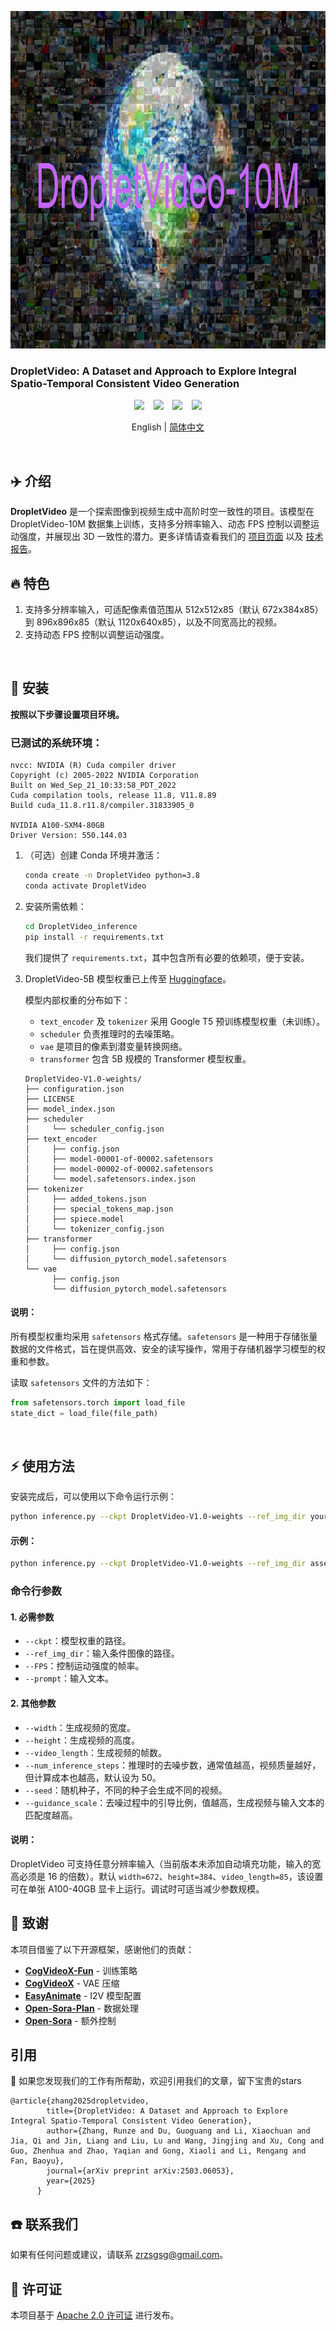 <p align="center">
  <img src="assets/DropletVideo-10M-logo.png"  height=540>
</p>




### DropletVideo: A Dataset and Approach to Explore Integral Spatio-Temporal Consistent Video Generation

<p align="center">
  <a href="https://dropletx.github.io/"><img src="https://img.shields.io/static/v1?label=DropletX&message=Project&color=purple"></a> &ensp;
  <a href="https://arxiv.org/abs/2503.06053"><img src="https://img.shields.io/static/v1?label=Paper&message=Arxiv&color=red&logo=arxiv"></a> &ensp;
  <a href="https://huggingface.co/datasets/DropletX/DropletVideo-10M"><img src="https://img.shields.io/static/v1?label=DropletVideo-10M&message=HuggingFace&color=yellow"></a> &ensp;
  <a href="https://huggingface.co/datasets/DropletX/DropletVideo-1M"><img src="https://img.shields.io/static/v1?label=DropletVideo-1M&message=HuggingFace&color=yellow"></a>
</p>

<p align="center">
  English | <a href="README_zh-CN.md">简体中文</a>
</p>




<br>




## ✈️ 介绍

**DropletVideo** 是一个探索图像到视频生成中高阶时空一致性的项目。该模型在 DropletVideo-10M 数据集上训练，支持多分辨率输入、动态 FPS 控制以调整运动强度，并展现出 3D 一致性的潜力。更多详情请查看我们的 [项目页面](https://dropletx.github.io/) 以及 [技术报告](https://arxiv.org/abs/2503.06053)。

## 🔥 特色

1. 支持多分辨率输入，可适配像素值范围从 512x512x85（默认 672x384x85）到 896x896x85（默认 1120x640x85），以及不同宽高比的视频。
2. 支持动态 FPS 控制以调整运动强度。

<br>

## 🚀 安装
**按照以下步骤设置项目环境。**

### 已测试的系统环境：

```
nvcc: NVIDIA (R) Cuda compiler driver
Copyright (c) 2005-2022 NVIDIA Corporation
Built on Wed_Sep_21_10:33:58_PDT_2022
Cuda compilation tools, release 11.8, V11.8.89
Build cuda_11.8.r11.8/compiler.31833905_0

NVIDIA A100-SXM4-80GB
Driver Version: 550.144.03
```

1. （可选）创建 Conda 环境并激活：

    ```bash
    conda create -n DropletVideo python=3.8
    conda activate DropletVideo
    ```

2. 安装所需依赖：

    ```bash
    cd DropletVideo_inference
    pip install -r requirements.txt
    ```

   我们提供了 `requirements.txt`，其中包含所有必要的依赖项，便于安装。

3. DropletVideo-5B 模型权重已上传至 [Huggingface](https://huggingface.co/DropletX/DropletVideo-5B)。

   模型内部权重的分布如下：

    - `text_encoder` 及 `tokenizer` 采用 Google T5 预训练模型权重（未训练）。
    - `scheduler` 负责推理时的去噪策略。
    - `vae` 是项目的像素到潜变量转换网络。
    - `transformer` 包含 5B 规模的 Transformer 模型权重。

    ```
    DropletVideo-V1.0-weights/
    ├── configuration.json
    ├── LICENSE
    ├── model_index.json
    ├── scheduler
    │     └── scheduler_config.json
    ├── text_encoder
    │     ├── config.json
    │     ├── model-00001-of-00002.safetensors
    │     ├── model-00002-of-00002.safetensors
    │     └── model.safetensors.index.json
    ├── tokenizer
    │     ├── added_tokens.json
    │     ├── special_tokens_map.json
    │     ├── spiece.model
    │     └── tokenizer_config.json
    ├── transformer
    │     ├── config.json
    │     └── diffusion_pytorch_model.safetensors
    └── vae
          ├── config.json
          └── diffusion_pytorch_model.safetensors
    ```

#### 说明：

   所有模型权重均采用 `safetensors` 格式存储。`safetensors` 是一种用于存储张量数据的文件格式，旨在提供高效、安全的读写操作，常用于存储机器学习模型的权重和参数。

   读取 `safetensors` 文件的方法如下：

   ```python
   from safetensors.torch import load_file
   state_dict = load_file(file_path)
   ```

<br>

## ⚡ 使用方法
安装完成后，可以使用以下命令运行示例：

```bash
python inference.py --ckpt DropletVideo-V1.0-weights --ref_img_dir your_path_to_ref_img --FPS 4 --prompt your_text_input
```

#### 示例：
```bash
python inference.py --ckpt DropletVideo-V1.0-weights --ref_img_dir assets/752.jpg --FPS 4 --prompt "视频展示了一座宏伟的音乐厅，中心是一架黑色的三角钢琴。整个场景优雅且富有艺术氛围。视频开始时，温暖的灯光照亮华丽的天花板，随后是一盏奢华的吊灯。这些吊灯呈环形排列，中心散发出柔和的白光。墙面装饰和雕刻精美，墙壁以金色和象牙白为主，营造出庄重而优雅的氛围。摄像机从钢琴的左后方移动至右侧，逐步揭示音乐厅的每个装饰细节，包括二楼的画廊、精美的拱形窗户以及面向观众席的空座位。随着镜头移动，钢琴的轮廓变得更加清晰，半开的琴盖下，光滑的黑白琴键在聚光灯下微微泛光。随着运动的继续，音乐厅的声学结构，如木地板和吸音墙逐渐展现，使空间更适合音乐演奏。视频最终定格在中心位置，展现整个大厅，钢琴与背景构成一幅美丽的艺术画面。"
```

### 命令行参数

#### 1. 必需参数
- `--ckpt`：模型权重的路径。
- `--ref_img_dir`：输入条件图像的路径。
- `--FPS`：控制运动强度的帧率。
- `--prompt`：输入文本。

#### 2. 其他参数
- `--width`：生成视频的宽度。
- `--height`：生成视频的高度。
- `--video_length`：生成视频的帧数。
- `--num_inference_steps`：推理时的去噪步数，通常值越高，视频质量越好，但计算成本也越高，默认设为 50。
- `--seed`：随机种子，不同的种子会生成不同的视频。
- `--guidance_scale`：去噪过程中的引导比例，值越高，生成视频与输入文本的匹配度越高。

#### 说明：
DropletVideo 可支持任意分辨率输入（当前版本未添加自动填充功能，输入的宽高必须是 16 的倍数）。默认 `width=672`、`height=384`、`video_length=85`，该设置可在单张 A100-40GB 显卡上运行。调试时可适当减少参数规模。

## 🙏 致谢
本项目借鉴了以下开源框架，感谢他们的贡献：

- [**CogVideoX-Fun**](https://github.com/aigc-apps/CogVideoX-Fun) - 训练策略
- [**CogVideoX**](https://github.com/THUDM/CogVideo) - VAE 压缩
- [**EasyAnimate**](https://github.com/aigc-apps/EasyAnimate) - I2V 模型配置
- [**Open-Sora-Plan**](https://github.com/PKU-YuanGroup/Open-Sora-Plan) - 数据处理
- [**Open-Sora**](https://github.com/hpcaitech/Open-Sora) - 额外控制

## 引用

🌟 如果您发现我们的工作有所帮助，欢迎引用我们的文章，留下宝贵的stars

```
@article{zhang2025dropletvideo,
        title={DropletVideo: A Dataset and Approach to Explore Integral Spatio-Temporal Consistent Video Generation},
        author={Zhang, Runze and Du, Guoguang and Li, Xiaochuan and Jia, Qi and Jin, Liang and Liu, Lu and Wang, Jingjing and Xu, Cong and Guo, Zhenhua and Zhao, Yaqian and Gong, Xiaoli and Li, Rengang and Fan, Baoyu},
        journal={arXiv preprint arXiv:2503.06053},
        year={2025}
      }
```


## ☎️ 联系我们
如果有任何问题或建议，请联系 [zrzsgsg@gmail.com](mailto:zrzsgsg@gmail.com)。

## 📄 许可证
本项目基于 [Apache 2.0 许可证](resources/LICENSE) 进行发布。

